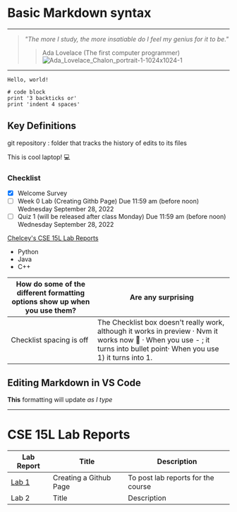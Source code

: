 # **Basic Markdown syntax**
---
> *"The more I study, the more insatiable do I feel my genius for it to be."*
> 
>> Ada Lovelace (The first computer programmer) ![Ada_Lovelace_Chalon_portrait-1-1024x1024-1](https://user-images.githubusercontent.com/71199896/192131276-513cd686-aa0a-4035-8626-a876fff35017.jpg)

***

`Hello, world!`

```
# code block
print '3 backticks or'
print 'indent 4 spaces'
```

## Key Definitions
git repository
: folder that tracks the history of edits to its files

This is cool laptop! :computer:

### Checklist
- [X] Welcome Survey
- [ ] Week 0 Lab (Creating Githb Page) Due 11:59 am (before noon) Wednesday September 28, 2022
- [ ] Quiz 1 (will be released after class Monday) Due 11:59 am (before noon) Wednesday September 28, 2022

[Chelcey's CSE 15L Lab Reports](https://chelcey.github.io/cse15l-lab-reports/index.html)

- Python
- Java
- C++

| How do some of the different formatting options show up when you use them? | Are any surprising |
| ----------- | ----------- |
| Checklist spacing is off | The Checklist box doesn't really work, although it works in preview · Nvm it works now 🙂 · When you use - ; it turns into bullet point· When you use 1) it turns into 1.|

## Editing Markdown in VS Code


**This** formatting will update _as I type_ 

---
# CSE 15L Lab Reports

| Lab Report | Title | Description |
| ----------- | ----------- | ----------- |
| [Lab 1](lab-report-1-week-0.html) | Creating a Github Page | To post lab reports for the course |
| Lab 2 | Title | Description | 

